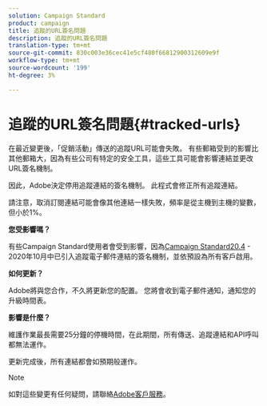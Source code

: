 ```yaml
---
solution: Campaign Standard
product: campaign
title: 追蹤的URL簽名問題
description: 追蹤的URL簽名問題
translation-type: tm+mt
source-git-commit: 830c003e36cec41e5cf480f66812900312609e9f
workflow-type: tm+mt
source-wordcount: '199'
ht-degree: 3%

---
```



# 追蹤的URL簽名問題{#tracked-urls}

在最近變更後，「促銷活動」傳送的追蹤URL可能會失敗。 有些郵箱受到的影響比其他郵箱大，因為有些公司有特定的安全工具，這些工具可能會影響連結並更改URL簽名機制。

因此，Adobe決定停用追蹤連結的簽名機制。 此程式會修正所有追蹤連結。

請注意，取消訂閱連結可能會像其他連結一樣失敗，頻率是從主機到主機的變數，但小於1%。

**您受影響嗎？**

有些Campaign Standard使用者會受到影響，因為[Campaign Standard20.4](release-notes-2020.md#release-20-4---october-2020) - 2020年10月中已引入追蹤電子郵件連結的簽名機制，並依預設為所有客戶啟用。

**如何更新？**

Adobe將與您合作，不久將更新您的配置。 您將會收到電子郵件通知，通知您的升級時間表。

**影響是什麼？**

維護作業最長需要25分鐘的停機時間，在此期間，所有傳送、追蹤連結和API呼叫都無法運作。

更新完成後，所有連結都會如預期般運作。

>[!NOTE]
>
>如對這些變更有任何疑問，請聯絡[Adobe客戶服務](https://helpx.adobe.com/tw/enterprise/admin-guide.html/enterprise/using/support-for-experience-cloud.ug.html)。

